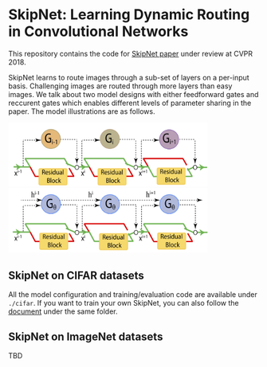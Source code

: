 # SkipNet: Learning Dynamic Routing in Convolutional Networks

This repository contains the code for [SkipNet paper]() under review at CVPR 2018.

SkipNet learns to route images through a sub-set of layers on a per-input basis. Challenging images are routed through more
layers than easy images. We talk about two model designs with either feedforward gates and reccurent gates which enables 
different levels of parameter sharing in the paper.  The model illustrations are as follows.
<p float="left">
  <img src="figs/skipnet_ff_structure.jpg" width="400" alt="SkipNet with feedforward gates" />
  <img src="figs/skipnet_rnn_structure.jpg" width="400" alt="SkipNet with recurrent gates"  /> 
</p>


## SkipNet on CIFAR datasets
All the model configuration and training/evaluation code are available under `./cifar`. If you want to train your own 
SkipNet, you can also follow the [document](cifar/README.md) under the same folder. 

## SkipNet on ImageNet datasets 
TBD





